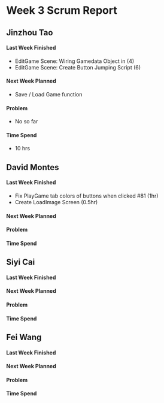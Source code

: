 # Week 3 Scrum Report 

## Jinzhou Tao

#### Last Week Finished 

- EditGame Scene: Wiring Gamedata Object in  (4)
- EditGame Scene: Create Button Jumping Script (6)

#### Next Week Planned

- Save / Load Game function

#### Problem

- No so far

#### Time Spend

- 10 hrs

## David Montes

#### Last Week Finished
 - Fix PlayGame tab colors of buttons when clicked #81 (1hr)
 - Create LoadImage Screen (0.5hr)
#### Next Week Planned
#### Problem
#### Time Spend

## Siyi Cai

#### Last Week Finished 
#### Next Week Planned
#### Problem
#### Time Spend

## Fei Wang

#### Last Week Finished 
#### Next Week Planned
#### Problem
#### Time Spend
